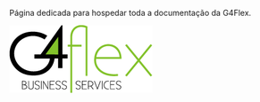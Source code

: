 <!-- TITLE: Primeira Página -->
<!-- SUBTITLE: Teste rápido de funcionamento para apresentação -->

Página dedicada para hospedar toda a documentação da G4Flex.

![Logog 4](/uploads/logog-4.png "Logog 4")